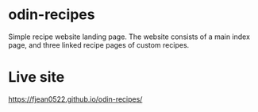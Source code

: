 # odin-recipes

Simple recipe website landing page. The website consists of a main index page,
and three linked recipe pages of custom recipes.

# Live site
https://fjean0522.github.io/odin-recipes/
